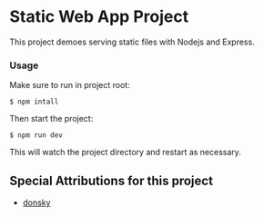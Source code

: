 # Static Web App Project

This project demoes serving static files with Nodejs and Express.

### Usage

Make sure to run in project root:

```
$ npm intall
```

Then start the project:

```
$ npm run dev
```

This will watch the project directory and restart as necessary.

## Special Attributions for this project

- [donsky](https://github.com/donskytech/sample-static-node-express-web-application.git)
